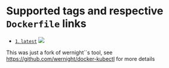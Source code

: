 # Supported tags and respective `Dockerfile` links

  * [`1`, `latest`](https://github.com/lowsky/docker-kubectl/blob/master/Dockerfile) [![](https://images.microbadger.com/badges/image/skylo/kubectl.svg)](http://microbadger.com/images/skylo/kubectl "Get your own image badge on microbadger.com")

This was just a fork of wernight``s tool, see https://github.com/wernight/docker-kubectl for more details
